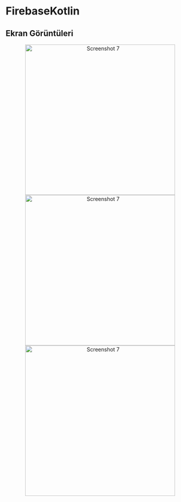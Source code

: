 # FirebaseKotlin

## Ekran Görüntüleri

<div align="center">
  <img src="https://github.com/sumeyye-sahin/FirebaseKotlinLoginAndLoout/assets/58478124/471ee5ee-458b-4988-800a-4e623a0d6312" alt="Screenshot 7" width="400">
</div>

<div align="center">
  <img src="https://github.com/sumeyye-sahin/FirebaseKotlinLoginAndLoout/assets/58478124/5106240a-0cce-4945-953d-929281ba1b5d" alt="Screenshot 7" width="400">
</div>

<div align="center">
  <img src="https://github.com/sumeyye-sahin/FirebaseKotlinLoginAndLoout/assets/58478124/53d16833-97a2-4bc8-8415-4c8aaacb338f" alt="Screenshot 7" width="400">
</div>


